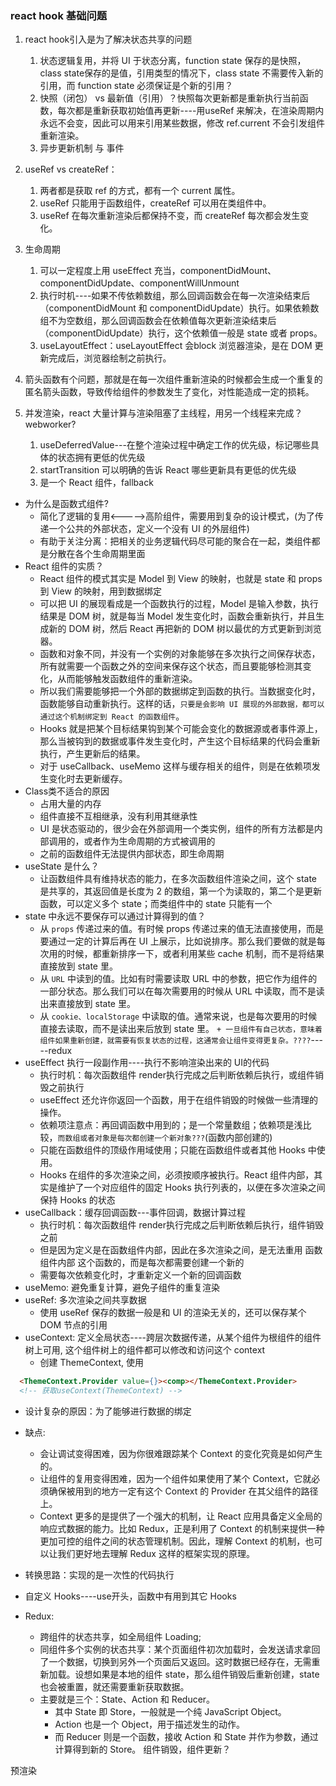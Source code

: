 ### react hook 基础问题

1. react hook引入是为了解决状态共享的问题
   1. 状态逻辑复用，并将 UI 于状态分离，function state 保存的是快照，class state保存的是值，引用类型的情况下，class state 不需要传入新的引用，而 function state 必须保证是个新的引用？
   2. 快照（闭包） vs 最新值（引用）？快照每次更新都是重新执行当前函数，每次都是重新获取初始值再更新----用useRef 来解决，在渲染周期内永远不会变，因此可以用来引用某些数据，修改 ref.current 不会引发组件重新渲染。
   3. 异步更新机制 与 事件

2. useRef vs createRef：
   1. 两者都是获取 ref 的方式，都有一个 current 属性。
   2. useRef 只能用于函数组件，createRef 可以用在类组件中。
   3. useRef 在每次重新渲染后都保持不变，而 createRef 每次都会发生变化。
3. 生命周期
   1. 可以一定程度上用 useEffect 充当，componentDidMount、componentDidUpdate、componentWillUnmount
   2. 执行时机----如果不传依赖数组，那么回调函数会在每一次渲染结束后（componentDidMount 和 componentDidUpdate）执行。如果依赖数组不为空数组，那么回调函数会在依赖值每次更新渲染结束后（componentDidUpdate）执行，这个依赖值一般是 state 或者 props。
   3. useLayoutEffect：useLayoutEffect 会block 浏览器渲染，是在 DOM 更新完成后，浏览器绘制之前执行。
4. 箭头函数有个问题，那就是在每一次组件重新渲染的时候都会生成一个重复的匿名箭头函数，导致传给组件的参数发生了变化，对性能造成一定的损耗。
5. 并发渲染，react 大量计算与渲染阻塞了主线程，用另一个线程来完成？webworker?
   1. useDeferredValue---在整个渲染过程中确定工作的优先级，标记哪些具体的状态拥有更低的优先级
   2. startTransition 可以明确的告诉 React 哪些更新具有更低的优先级
   3. <Suspense/> 是一个 React 组件，fallback





+ 为什么是函数式组件?
  + 简化了逻辑的复用<----->高阶组件，需要用到复杂的设计模式，(为了传递一个公共的外部状态，定义一个没有 UI 的外层组件)
  + 有助于关注分离：把相关的业务逻辑代码尽可能的聚合在一起，类组件都是分散在各个生命周期里面
+ React 组件的实质？
  + React 组件的模式其实是 Model 到 View 的映射，也就是 state 和 props到 View 的映射，用到数据绑定
  + 可以把 UI 的展现看成是一个函数执行的过程，Model 是输入参数，执行结果是 DOM 树，就是每当 Model 发生变化时，函数会重新执行，并且生成新的 DOM 树，然后 React 再把新的 DOM 树以最优的方式更新到浏览器。
  + 函数和对象不同，并没有一个实例的对象能够在多次执行之间保存状态，所有就需要一个函数之外的空间来保存这个状态，而且要能够检测其变化，从而能够触发函数组件的重新渲染。
  + 所以我们需要能够把一个外部的数据绑定到函数的执行。当数据变化时，函数能够自动重新执行。这样的话，`只要是会影响 UI 展现的外部数据，都可以通过这个机制绑定到 React 的函数组件`。
  + Hooks 就是把某个目标结果钩到某个可能会变化的数据源或者事件源上，那么当被钩到的数据或事件发生变化时，产生这个目标结果的代码会重新执行，产生更新后的结果。
  + 对于 useCallback、useMemo 这样与缓存相关的组件，则是在依赖项发生变化时去更新缓存。
+ Class类不适合的原因
  + 占用大量的内存
  + 组件直接不互相继承，没有利用其继承性
  + UI 是状态驱动的，很少会在外部调用一个类实例，组件的所有方法都是内部调用的，或者作为生命周期的方式被调用的
  + 之前的函数组件无法提供内部状态，即生命周期
+ useState 是什么？
  + 让函数组件具有维持状态的能力，在多次函数组件渲染之间，这个 state 是共享的，其返回值是长度为 2 的数组，第一个为读取的，第二个是更新函数，可以定义多个 state；而类组件中的 state 只能有一个
+ state 中永远不要保存可以通过计算得到的值？
  + 从 `props` 传递过来的值。有时候 props 传递过来的值无法直接使用，而是要通过一定的计算后再在 UI 上展示，比如说排序。那么我们要做的就是每次用的时候，都重新排序一下，或者利用某些 cache 机制，而不是将结果直接放到 state 里。
  + 从 `URL` 中读到的值。比如有时需要读取 URL 中的参数，把它作为组件的一部分状态。那么我们可以在每次需要用的时候从 URL 中读取，而不是读出来直接放到 state 里。
  + 从 `cookie、localStorage` 中读取的值。通常来说，也是每次要用的时候直接去读取，而不是读出来后放到 state 里。
  `+ 一旦组件有自己状态，意味着组件如果重新创建，就需要有恢复状态的过程，这通常会让组件变得更复杂。????`-----redux
+ useEffect 执行一段副作用----执行不影响渲染出来的 UI的代码
  + 执行时机：每次函数组件 render执行完成之后判断依赖后执行，或组件销毁之前执行
  + useEffect 还允许你返回一个函数，用于在组件销毁的时候做一些清理的操作。
  + 依赖项注意点：再回调函数中用到的；是一个常量数组；依赖项是浅比较，`而数组或者对象是每次都创建一个新对象???`(函数内部创建的)
  + 只能在函数组件的顶级作用域使用；只能在函数组件或者其他 Hooks 中使用。
  + Hooks 在组件的多次渲染之间，必须按顺序被执行。React 组件内部，其实是维护了一个对应组件的固定 Hooks 执行列表的，以便在多次渲染之间保持 Hooks 的状态
+ useCallback：缓存回调函数---事件回调，数据计算过程
  + 执行时机：每次函数组件 render执行完成之后判断依赖后执行，组件销毁之前
  + 但是因为定义是在函数组件内部，因此在多次渲染之间，是无法重用 函数组件内部 这个函数的，而是每次都需要创建一个新的
  + 需要每次依赖变化时，才重新定义一个新的回调函数
+ useMemo: 避免重复计算，避免子组件的重复渲染
+ useRef: 多次渲染之间共享数据
  + 使用 useRef 保存的数据一般是和 UI 的渲染无关的，还可以保存某个 DOM 节点的引用
+ useContext: 定义全局状态----跨层次数据传递，从某个组件为根组件的组件树上可用, 这个组件树上的组件都可以修改和访问这个 context
  + 创建 ThemeContext, 使用
```html
  <ThemeContext.Provider value={}><comp></ThemeContext.Provider>
  <!-- 获取useContext(ThemeContext) -->
  ```
  + 设计复杂的原因：为了能够进行数据的绑定
  + 缺点:
    + 会让调试变得困难，因为你很难跟踪某个 Context 的变化究竟是如何产生的。
    + 让组件的复用变得困难，因为一个组件如果使用了某个 Context，它就必须确保被用到的地方一定有这个 Context 的 Provider 在其父组件的路径上。
    + Context 更多的是提供了一个强大的机制，让 React 应用具备定义全局的响应式数据的能力。比如 Redux，正是利用了 Context 的机制来提供一种更加可控的组件之间的状态管理机制。因此，理解 Context 的机制，也可以让我们更好地去理解 Redux 这样的框架实现的原理。
+ 转换思路：实现的是一次性的代码执行
+ 自定义 Hooks----use开头，函数中有用到其它 Hooks

+ Redux:
  + 跨组件的状态共享，如全局组件 Loading;
  + 同组件多个实例的状态共享：某个页面组件初次加载时，会发送请求拿回了一个数据，切换到另外一个页面后又返回。这时数据已经存在，无需重新加载。设想如果是本地的组件 state，那么组件销毁后重新创建，state 也会被重置，就还需要重新获取数据。
  + 主要就是三个：State、Action 和 Reducer。
    + 其中 State 即 Store，一般就是一个纯 JavaScript Object。
    + Action 也是一个 Object，用于描述发生的动作。
    + 而 Reducer 则是一个函数，接收 Action 和 State 并作为参数，通过计算得到新的 Store。
组件销毁，组件更新？

预渲染
